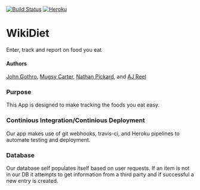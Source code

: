 [![Build Status](https://travis-ci.org/FoodDudes/WikiDiet.svg?branch=testing)](https://travis-ci.org/FoodDudes/WikiDiet)
[![Heroku](https://heroku-badge.herokuapp.com/?app=heroku-badge&style=flat)](https://wikidiet.herokuapp.com/projects.html)

# WikiDiet
Enter, track and report on food you eat

#### Authors
[John Gothro](https://github.com/JPGothro), [Mugsy Carter](https://github.com/MugsyCarter), [Nathan Pickard](https://github.com/NathanPickard), and [AJ Reel](https://github.com/Waxhoya)

### Purpose 

This App is designed to make tracking the foods you eat easy. 

### Continious Integration/Continious Deployment

Our app makes use of git webhooks, travis-ci, and Heroku pipelines to automate testing and deployment. 

### Database 

Our database self populates itself based on user requests. If an item is not in our DB it attempts to get information from a third party and if successful a new entry is created.


